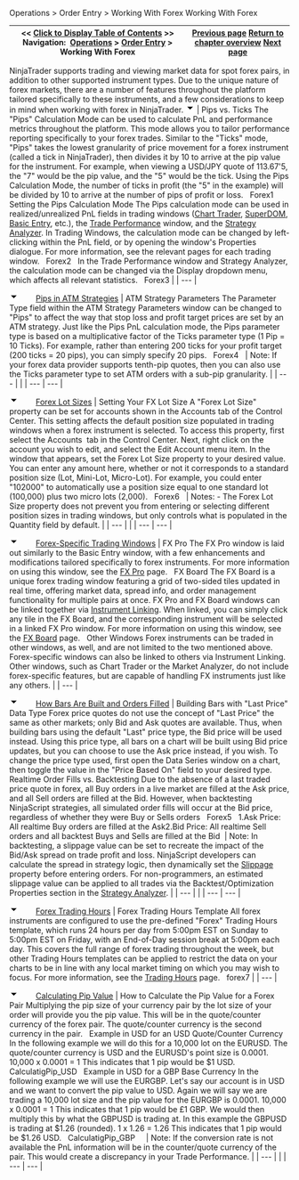 ﻿
Operations \> Order Entry \> Working With Forex
Working With Forex

| \<\< [Click to Display Table of Contents](working_with_forex.md) \>\> **Navigation:**     [Operations](operations.md) \> [Order Entry](order_entry.md) \> Working With Forex | [Previous page](fifo_optimization.md) [Return to chapter overview](order_entry.md) [Next page](where_do_your_orders_reside_.md) |
| --- | --- |
NinjaTrader supports trading and viewing market data for spot forex pairs, in addition to other supported instrument types. Due to the unique nature of forex markets, there are a number of features throughout the platform tailored specifically to these instruments, and a few considerations to keep in mind when working with forex in NinjaTrader.
![tog_minus](tog_minus.gif)
| Pips vs. Ticks The "Pips" Calculation Mode can be used to calculate PnL and performance metrics throughout the platform. This mode allows you to tailor performance reporting specifically to your forex trades. Similar to the "Ticks" mode, "Pips" takes the lowest granularity of price movement for a forex instrument (called a tick in NinjaTrader), then divides it by 10 to arrive at the pip value for the instrument. For example, when viewing a USD/JPY quote of 113\.67'5, the "7" would be the pip value, and the "5" would be the tick. Using the Pips Calculation Mode, the number of ticks in profit (the "5" in the example) will be divided by 10 to arrive at the number of pips of profit or loss.   Forex1   Setting the Pips Calculation Mode The Pips calculation mode can be used in realized/unrealized PnL fields in trading windows ([Chart Trader](chart_trader.md), [SuperDOM](superdom.md), [Basic Entry](basic_entry.md), etc.), the [Trade Performance](trade_performance.md) window, and the [Strategy Analyzer](strategy_analyzer.md). In Trading Windows, the calculation mode can be changed by left\-clicking within the PnL field, or by opening the window's Properties dialogue. For more information, see the relevant pages for each trading window.    Forex2   In the Trade Performance window and Strategy Analyzer, the calculation mode can be changed via the Display dropdown menu, which affects all relevant statistics.   Forex3 |
| --- |

![tog_minus](tog_minus.gif)        [Pips in ATM Strategies](javascript:HMToggle('toggle','PipsInATMStrategies','PipsInATMStrategies_ICON'))
| ATM Strategy Parameters The Parameter Type field within the ATM Strategy Parameters window can be changed to "Pips" to affect the way that stop loss and profit target prices are set by an ATM strategy. Just like the Pips PnL calculation mode, the Pips parameter type is based on a multiplicative factor of the Ticks parameter type (1 Pip \= 10 Ticks). For example, rather than entering 200 ticks for your profit target (200 ticks \= 20 pips), you can simply specify 20 pips.    Forex4     | Note: If your forex data provider supports tenth\-pip quotes, then you can also use the Ticks parameter type to set ATM orders with a sub\-pip granularity. | | --- | |
| --- | --- |

![tog_minus](tog_minus.gif)        [Forex Lot Sizes](javascript:HMToggle('toggle','ForexLotSizes','ForexLotSizes_ICON'))
| Setting Your FX Lot Size  A "Forex Lot Size" property can be set for accounts shown in the Accounts tab of the Control Center. This setting affects the default position size populated in trading windows when a forex instrument is selected. To access this property, first select the Accounts  tab in the Control Center. Next, right click on the account you wish to edit, and select the Edit Account menu item. In the window that appears, set the Forex Lot Size property to your desired value. You can enter any amount here, whether or not it corresponds to a standard position size (Lot, Mini\-Lot, Micro\-Lot). For example, you could enter "102000" to automatically use a position size equal to one standard lot (100,000\) plus two micro lots (2,000\).   Forex6     | Notes:  - The Forex Lot Size property does not prevent you from entering or selecting different position sizes in trading windows, but only controls what is populated in the Quantity field by default. | | --- | |
| --- | --- |

![tog_minus](tog_minus.gif)        [Forex\-Specific Trading Windows](javascript:HMToggle('toggle','ForexSpecificTradingWindows','ForexSpecificTradingWindows_ICON'))
| FX Pro The FX Pro window is laid out similarly to the Basic Entry window, with a few enhancements and modifications tailored specifically to forex instruments. For more information on using this window, see the [FX Pro](fx_pro.md) page.   FX Board The FX Board is a unique forex trading window featuring a grid of two\-sided tiles updated in real time, offering market data, spread info, and order management functionality for multiple pairs at once. FX Pro and FX Board windows can be linked together via [Instrument Linking](linking_windows.md). When linked, you can simply click any tile in the FX Board, and the corresponding instrument will be selected in a linked FX Pro window. For more information on using this window, see the [FX Board](fx_board.md) page.   Other Windows Forex instruments can be traded in other windows, as well, and are not limited to the two mentioned above. Forex\-specific windows can also be linked to others via Instrument Linking. Other windows, such as Chart Trader or the Market Analyzer, do not include forex\-specific features, but are capable of handling FX instruments just like any others. |
| --- |

![tog_minus](tog_minus.gif)        [How Bars Are Built and Orders Filled](javascript:HMToggle('toggle','HowBarsAreBuiltAndOrdersFilled','HowBarsAreBuiltAndOrdersFilled_ICON'))
| Building Bars with "Last Price" Data Type Forex price quotes do not use the concept of "Last Price" the same as other markets; only Bid and Ask quotes are available. Thus, when building bars using the default "Last" price type, the Bid price will be used instead. Using this price type, all bars on a chart will be built using Bid price updates, but you can choose to use the Ask price instead, if you wish. To change the price type used, first open the Data Series window on a chart, then toggle the value in the "Price Based On" field to your desired type.   Realtime Order Fills vs. Backtesting Due to the absence of a last traded price quote in forex, all Buy orders in a live market are filled at the Ask price, and all Sell orders are filled at the Bid. However, when backtesting NinjaScript strategies, all simulated order fills will occur at the Bid price, regardless of whether they were Buy or Sells orders   Forex5   1\.Ask Price: All realtime Buy orders are filled at the Ask2\.Bid Price: All realtime Sell orders and all backtest Buys and Sells are filled at the Bid    | Note: In backtesting, a slippage value can be set to recreate the impact of the Bid/Ask spread on trade profit and loss. NinjaScript developers can calculate the spread in strategy logic, then dynamically set the [Slippage](slippage.md) property before entering orders. For non\-programmers, an estimated slippage value can be applied to all trades via the Backtest/Optimization Properties section in the [Strategy Analyzer](strategy_analyzer.md). | | --- | |
| --- | --- |

![tog_minus](tog_minus.gif)        [Forex Trading Hours](javascript:HMToggle('toggle','ForexTradingHours','ForexTradingHours_ICON'))
| Forex Trading Hours Template All forex instruments are configured to use the pre\-defined "Forex" Trading Hours template, which runs 24 hours per day from 5:00pm EST on Sunday to 5:00pm EST on Friday, with an End\-of\-Day session break at 5:00pm each day. This covers the full range of forex trading throughout the week, but other Trading Hours templates can be applied to restrict the data on your charts to be in line with any local market timing on which you may wish to focus. For more information, see the [Trading Hours](trading_hours.md) page.   forex7 |
| --- |

![tog_minus](tog_minus.gif)        [Calculating Pip Value](javascript:HMToggle('toggle','CalculatingPipValue','CalculatingPipValue_ICON'))
| How to Calculate the Pip Value for a Forex Pair Multiplying the pip size of your currency pair by the lot size of your order will provide you the pip value. This will be in the quote/counter currency of the forex pair. The quote/counter currency is the second currency in the pair.   Example in USD for an USD Quote/Counter Currency In the following example we will do this for a 10,000 lot on the EURUSD. The quote/counter currency is USD and the EURUSD's point size is 0\.0001\. 10,000 x 0\.0001 \= 1 This indicates that 1 pip would be $1 USD.   CalculatigPip_USD   Example in USD for a GBP Base Currency In the following example we will use the EURGBP. Let's say our account is in USD and we want to convert the pip value to USD. Again we will say we are trading a 10,000 lot size and the pip value for the EURGBP is 0\.0001\. 10,000 x 0\.0001 \= 1 This indicates that 1 pip would be £1 GBP. We would then multiply this by what the GBPUSD is trading at. In this example the GBPUSD is trading at $1\.26 (rounded). 1 x 1\.26 \= 1\.26 This indicates that 1 pip would be $1\.26 USD.   CalculatigPip_GBP       | Note: If the conversion rate is not available the PnL information will be in the counter/quote currency of the pair. This would create a discrepancy in your Trade Performance. | | --- | |
| --- | --- |
